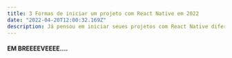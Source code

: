 ```yaml
---
title: 3 Formas de iniciar um projeto com React Native em 2022
date: "2022-04-20T12:00:32.169Z"
description: Já pensou em iniciar seues projetos com React Native diferente? Então aqui você vai aprender 3 formas diferentes, utilizando ferramentas de alto nivél de rendimento.
---
```


#### EM BREEEEVEEEE....
